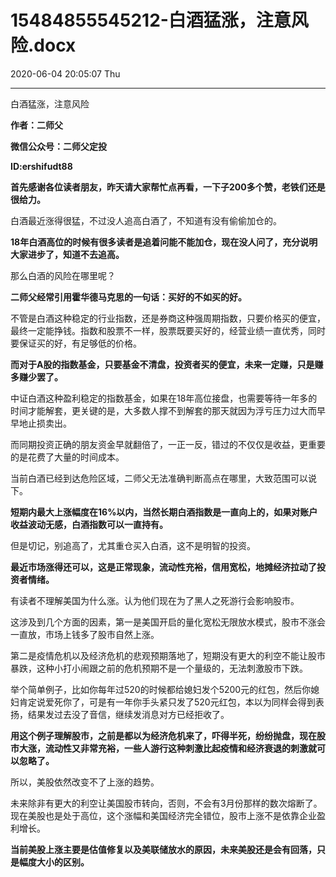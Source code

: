 # 15484855545212-白酒猛涨，注意风险.docx

2020-06-04 20:05:07 Thu

----

白酒猛涨，注意风险

__作者：二师父__

__微信公众号：二师父定投__

__ID:ershifudt88__

__首先感谢各位读者朋友，昨天请大家帮忙点再看，一下子200多个赞，老铁们还是很给力。__

白酒最近涨得很猛，不过没人追高白酒了，不知道有没有偷偷加仓的。

__18年白酒高位的时候有很多读者是追着问能不能加仓，现在没人问了，充分说明大家进步了，知道不去追高。__

那么白酒的风险在哪里呢？

__二师父经常引用霍华德马克思的一句话：买好的不如买的好。__

不管是白酒这种稳定的行业指数，还是券商这种强周期指数，只要价格买的便宜，最终一定能挣钱。指数和股票不一样，股票既要买好的，经营业绩一直优秀，同时要保证买的好，有足够低的价格。

__而对于A股的指数基金，只要基金不清盘，投资者买的便宜，未来一定赚，只是赚多赚少罢了。__

中证白酒这种盈利稳定的指数基金，如果在18年高位接盘，也需要等待一年多的时间才能解套，更关键的是，大多数人撑不到解套的那天就因为浮亏压力过大而早早地止损卖出。

而同期投资正确的朋友资金早就翻倍了，一正一反，错过的不仅仅是收益，更重要的是花费了大量的时间成本。

当前白酒已经到达危险区域，二师父无法准确判断高点在哪里，大致范围可以说下。

__短期内最大上涨幅度在16%以内，当然长期白酒指数是一直向上的，如果对账户收益波动无感，白酒指数可以一直持有。__

但是切记，别追高了，尤其重仓买入白酒，这不是明智的投资。

__最近市场涨得还可以，这是正常现象，流动性充裕，信用宽松，地摊经济拉动了投资者情绪。__

有读者不理解美国为什么涨。认为他们现在为了黑人之死游行会影响股市。

这涉及到几个方面的因素，第一是美国开启的量化宽松无限放水模式，股市不涨会一直放，市场上钱多了股市自然上涨。

第二是疫情危机以及经济危机的悲观预期落地了，短期没有更大的利空不能让股市暴跌，这种小打小闹跟之前的危机预期不是一个量级的，无法刺激股市下跌。

举个简单例子，比如你每年过520的时候都给媳妇发个5200元的红包，然后你媳妇肯定说爱死你了，可是有一年你手头紧只发了520元红包，本以为同样会得到表扬，结果发过去没了音信，继续发消息对方已经拒收了。

__用这个例子理解股市，之前是都以为经济危机来了，吓得半死，纷纷抛盘，现在股市大涨，流动性又非常充裕，一些人游行这种刺激比起疫情和经济衰退的刺激就可以忽略了。__

所以，美股依然改变不了上涨的趋势。

未来除非有更大的利空让美国股市转向，否则，不会有3月份那样的数次熔断了。现在美股也是处于高位，这个涨幅和美国经济完全错位，股市上涨不是依靠企业盈利增长。

__当前美股上涨主要是估值修复以及美联储放水的原因，未来美股还是会有回落，只是幅度大小的区别。__

